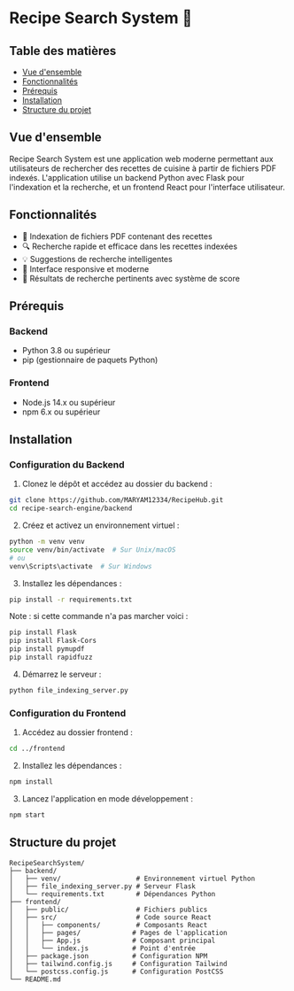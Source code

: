 # Recipe Search System 🍳

## Table des matières
- [Vue d'ensemble](#vue-densemble)
- [Fonctionnalités](#fonctionnalités)
- [Prérequis](#prérequis)
- [Installation](#installation)
- [Structure du projet](#structure-du-projet)

## Vue d'ensemble
Recipe Search System est une application web moderne permettant aux utilisateurs de rechercher des recettes de cuisine à partir de fichiers PDF indexés.
L'application utilise un backend Python avec Flask pour l'indexation et la recherche, et un frontend React pour l'interface utilisateur.

## Fonctionnalités
- 📄 Indexation de fichiers PDF contenant des recettes
- 🔍 Recherche rapide et efficace dans les recettes indexées
- 💡 Suggestions de recherche intelligentes
- 📱 Interface responsive et moderne
- 🎯 Résultats de recherche pertinents avec système de score

## Prérequis
### Backend
- Python 3.8 ou supérieur
- pip (gestionnaire de paquets Python)

### Frontend
- Node.js 14.x ou supérieur
- npm 6.x ou supérieur

## Installation

### Configuration du Backend

1. Clonez le dépôt et accédez au dossier du backend :
```bash
git clone https://github.com/MARYAM12334/RecipeHub.git
cd recipe-search-engine/backend
```

2. Créez et activez un environnement virtuel :
```bash
python -m venv venv
source venv/bin/activate  # Sur Unix/macOS
# ou
venv\Scripts\activate  # Sur Windows
```

3. Installez les dépendances :
```bash
pip install -r requirements.txt
```
Note : si cette commande n'a pas marcher voici : 
```bash 
pip install Flask
pip install Flask-Cors
pip install pymupdf
pip install rapidfuzz
```

4. Démarrez le serveur :
```bash
python file_indexing_server.py
```

### Configuration du Frontend

1. Accédez au dossier frontend :
```bash
cd ../frontend
```

2. Installez les dépendances :
```bash
npm install
```

3. Lancez l'application en mode développement :
```bash
npm start
```

## Structure du projet
```
RecipeSearchSystem/
├── backend/
│   ├── venv/                   # Environnement virtuel Python
│   ├── file_indexing_server.py # Serveur Flask
│   └── requirements.txt        # Dépendances Python
├── frontend/
│   ├── public/                 # Fichiers publics
│   ├── src/                    # Code source React
│   │   ├── components/         # Composants React
│   │   ├── pages/             # Pages de l'application
│   │   ├── App.js             # Composant principal
│   │   └── index.js           # Point d'entrée
│   ├── package.json           # Configuration NPM
│   ├── tailwind.config.js     # Configuration Tailwind
│   └── postcss.config.js      # Configuration PostCSS
└── README.md
```